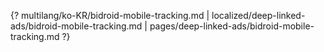 {? multilang/ko-KR/bidroid-mobile-tracking.md | localized/deep-linked-ads/bidroid-mobile-tracking.md | pages/deep-linked-ads/bidroid-mobile-tracking.md ?}
